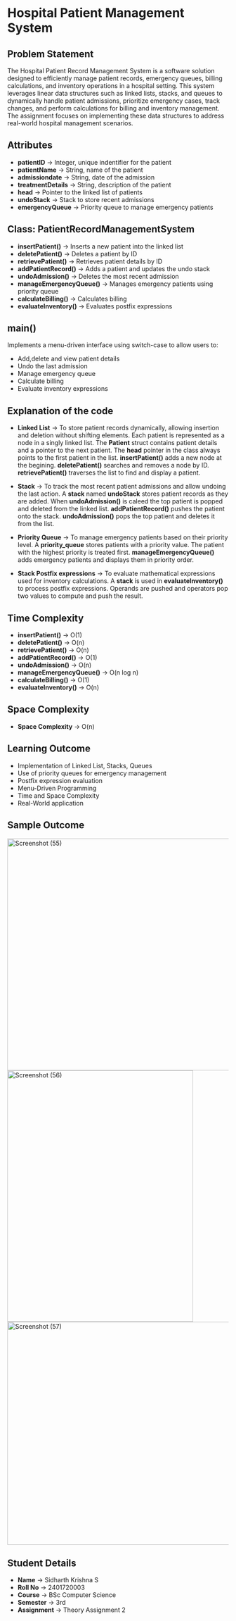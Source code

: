 # **Hospital Patient Management System**

## **Problem Statement**
The Hospital Patient Record Management System is a software solution designed to efficiently manage patient records, emergency queues, billing calculations, and inventory operations in a hospital setting. This system leverages linear data structures such as linked lists, stacks, and queues to dynamically handle patient admissions, prioritize emergency cases, track changes, and perform calculations for billing and inventory management. The assignment focuses on implementing these data structures to address real-world hospital management scenarios.

## **Attributes**
- **patientID** -> Integer, unique indentifier for the patient
- **patientName** -> String, name of the patient
- **admissiondate** -> String, date of the admission
- **treatmentDetails** -> String, description of the patient
- **head** -> Pointer to the linked list of patients
- **undoStack** -> Stack to store recent admissions
- **emergencyQueue** -> Priority queue to manage emergency patients


## **Class: PatientRecordManagementSystem**
- **insertPatient()** -> Inserts a new patient into the linked list
- **deletePatient()** -> Deletes a patient by ID
- **retrievePatient()** -> Retrieves patient details by ID
- **addPatientRecord()** -> Adds a patient and updates the undo stack
- **undoAdmission()** -> Deletes the most recent admission
- **manageEmergencyQueue()** -> Manages emergency patients using priority queue
- **calculateBilling()** -> Calculates billing
- **evaluateInventory()** -> Evaluates postfix expressions


## **main()**
Implements a menu-driven interface using switch-case to allow users to: 
- Add,delete and view patient details
- Undo the last admission
- Manage emergency queue
- Calculate billing
- Evaluate inventory expressions


## **Explanation of the code**
- **Linked List** -> To store patient records dynamically, allowing insertion and deletion without shifting elements. Each patient is represented as a node in a singly linked list. The **Patient** struct contains patient details and a pointer to the next patient. The **head** pointer in the class always points to the first patient in the list. **insertPatient()** adds a new node at the begining. **deletePatient()** searches and removes a node by ID. **retrievePatient()** traverses the list to find and display a patient.

- **Stack** -> To track the most recent patient admissions and allow undoing the last action. A **stack<Patient>** named **undoStack** stores patient records as they are added. When **undoAdmission()** is caleed the top patient is popped and deleted from the linked list. **addPatientRecord()** pushes the patient onto the stack. **undoAdmission()** pops the top patient and deletes it from the list.

- **Priority Queue** -> To manage emergency patients based on their priority level. A **priority_queue<EmergencyPatient>** stores patients with a priority value. The patient with the highest priority is treated first. **manageEmergencyQueue()** adds emergency patients and displays them in priority order.

- **Stack Postfix expressions** -> To evaluate mathematical expressions used for inventory calculations. A **stack<int>** is used in **evaluateInventory()** to process postfix expressions. Operands are pushed and operators pop two values to compute and push the result.


## **Time Complexity**
- **insertPatient()** -> O(1)
- **deletePatient()** -> O(n)
- **retrievePatient()** -> O(n)
- **addPatientRecord()** -> O(1)
- **undoAdmission()** -> O(n)
- **manageEmergencyQueue()** -> O(n log n)
- **calculateBilling()** -> O(1)
- **evaluateInventory()** -> O(n)


## **Space Complexity**
- **Space Complexity** -> O(n)
 

## **Learning Outcome** 
- Implementation of Linked List, Stacks, Queues
- Use of priority queues for emergency management
- Postfix expression evaluation
- Menu-Driven Programming
- Time and Space Complexity
- Real-World application


## **Sample Outcome**
<img width="513" height="527" alt="Screenshot (55)" src="https://github.com/user-attachments/assets/9ab5a528-f0b3-4960-b7c4-074b6cbde6c2" />
<img width="423" height="571" alt="Screenshot (56)" src="https://github.com/user-attachments/assets/0580b559-0473-4e08-b93b-d7e91a8a8fcd" />
<img width="589" height="507" alt="Screenshot (57)" src="https://github.com/user-attachments/assets/cb6f7722-ad77-4768-b949-a8b681a378d2" />


## **Student Details** 
- **Name**        ->      Sidharth Krishna S
- **Roll No**   ->      2401720003
- **Course**     ->      BSc Computer Science
- **Semester**   ->      3rd
- **Assignment** ->     Theory Assignment 2
